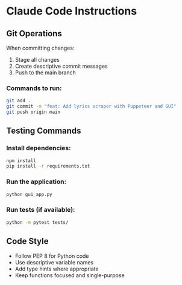 # Claude Code Instructions

## Git Operations

When committing changes:
1. Stage all changes
2. Create descriptive commit messages
3. Push to the main branch

### Commands to run:
```bash
git add .
git commit -m "feat: Add lyrics scraper with Puppeteer and GUI"
git push origin main
```

## Testing Commands

### Install dependencies:
```bash
npm install
pip install -r requirements.txt
```

### Run the application:
```bash
python gui_app.py
```

### Run tests (if available):
```bash
python -m pytest tests/
```

## Code Style

- Follow PEP 8 for Python code
- Use descriptive variable names
- Add type hints where appropriate
- Keep functions focused and single-purpose